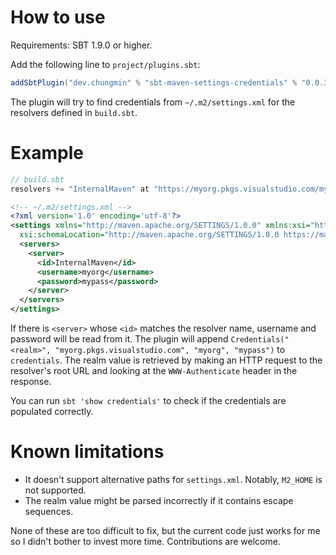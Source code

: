 # How to use

Requirements: SBT 1.9.0 or higher.

Add the following line to `project/plugins.sbt`:

```scala
addSbtPlugin("dev.chungmin" % "sbt-maven-settings-credentials" % "0.0.3")
```

The plugin will try to find credentials from `~/.m2/settings.xml` for the resolvers defined in `build.sbt`.

# Example

```scala
// build.sbt
resolvers += "InternalMaven" at "https://myorg.pkgs.visualstudio.com/myproject/_packaging/InternalMaven/maven/v1"
```

```xml
<!-- ~/.m2/settings.xml -->
<?xml version='1.0' encoding='utf-8'?>
<settings xmlns="http://maven.apache.org/SETTINGS/1.0.0" xmlns:xsi="http://www.w3.org/2001/XMLSchema-instance"
  xsi:schemaLocation="http://maven.apache.org/SETTINGS/1.0.0 https://maven.apache.org/xsd/settings-1.0.0.xsd">
  <servers>
    <server>
      <id>InternalMaven</id>
      <username>myorg</username>
      <password>mypass</password>
    </server>
  </servers>
</settings>
```

If there is `<server>` whose `<id>` matches the resolver name, username and password will be read from it. The plugin will append `Credentials("<realm>", "myorg.pkgs.visualstudio.com", "myorg", "mypass")` to `credentials`. The realm value is retrieved by making an HTTP request to the resolver's root URL and looking at the `WWW-Authenticate` header in the response.

You can run `sbt 'show credentials'` to check if the credentials are populated correctly.

# Known limitations

- It doesn't support alternative paths for `settings.xml`. Notably, `M2_HOME` is not supported.
- The realm value might be parsed incorrectly if it contains escape sequences.

None of these are too difficult to fix, but the current code just works for me so I didn't bother to invest more time. Contributions are welcome.
